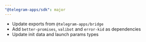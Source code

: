 ```yaml
---
"@telegram-apps/sdk": major
---
```


- Update exports from `@telegram-apps/bridge`
- Add `better-promises`, `valibot` and `error-kid` as dependencies
- Update init data and launch params types
